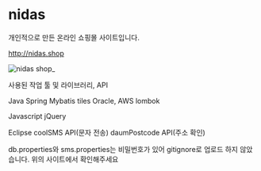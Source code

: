 # nidas

개인적으로 만든 온라인 쇼핑몰 사이트입니다.

http://nidas.shop

![nidas shop_](https://user-images.githubusercontent.com/82632779/175235307-5d7de897-1756-4693-8545-220e27441c9a.png)


사용된 작업 툴 및 라이브러리, API

Java
Spring
Mybatis
tiles
Oracle, AWS
lombok

Javascript
jQuery

Eclipse
coolSMS API(문자 전송)
daumPostcode API(주소 확인)

db.properties와 sms.properties는 비밀번호가 있어 gitignore로 업로드 하지 않았습니다. 위의 사이트에서 확인해주세요

